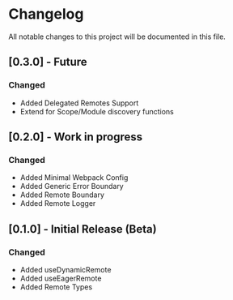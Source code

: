 # Changelog

All notable changes to this project will be documented in this file.

## [0.3.0] - Future
### Changed
- Added Delegated Remotes Support
- Extend for Scope/Module discovery functions

## [0.2.0] - Work in progress
### Changed
- Added Minimal Webpack Config
- Added Generic Error Boundary
- Added Remote Boundary
- Added Remote Logger

## [0.1.0] - Initial Release (Beta)
### Changed
- Added useDynamicRemote
- Added useEagerRemote
- Added Remote Types

